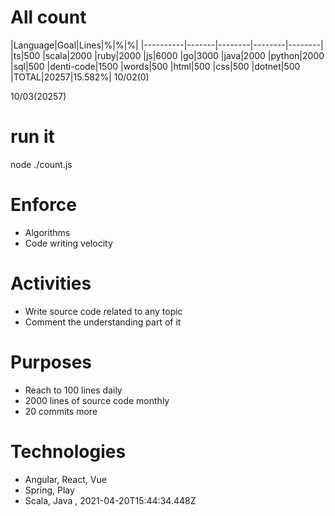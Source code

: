 # All count
|Language|Goal|Lines|%|%|%|
|----------|-------|--------|--------|--------|
|ts|500
|scala|2000
|ruby|2000
|js|6000
|go|3000
|java|2000
|python|2000
|sql|500
|denti-code|1500
|words|500
|html|500
|css|500
|dotnet|500
|TOTAL|20257|15.582%|
10/02(0)

10/03(20257)


# run it
node ./count.js
    
# Enforce
* Algorithms
* Code writing velocity

# Activities
* Write source code related to any topic
* Comment the understanding part of it
    
# Purposes
* Reach to 100 lines daily
* 2000 lines of source code monthly
* 20 commits more

# Technologies
* Angular, React, Vue
* Spring, Play
* Scala, Java
, 2021-04-20T15:44:34.448Z
